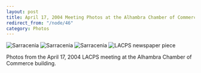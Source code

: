 ```yaml
---
layout: post
title: April 17, 2004 Meeting Photos at the Alhambra Chamber of Commerce
redirect_from: "/node/46"
category: Photos
---
```


<img src="https://lacps.net/sites/default/files/styles/large/public/meeting_photos/P1010026.jpg"  alt="Sarracenia" />

<img src="https://lacps.net/sites/default/files/styles/large/public/meeting_photos/P1010008.jpg"  alt="Sarracenia" />

<img src="https://lacps.net/sites/default/files/styles/large/public/meeting_photos/P1010012.jpg"  alt="Sarracenia" />

<img src="https://lacps.net/sites/default/files/styles/large/public/meeting_photos/P1010014.jpg"  alt="LACPS newspaper piece" />

Photos from the April 17, 2004 LACPS meeting at the Alhambra Chamber of Commerce building.
